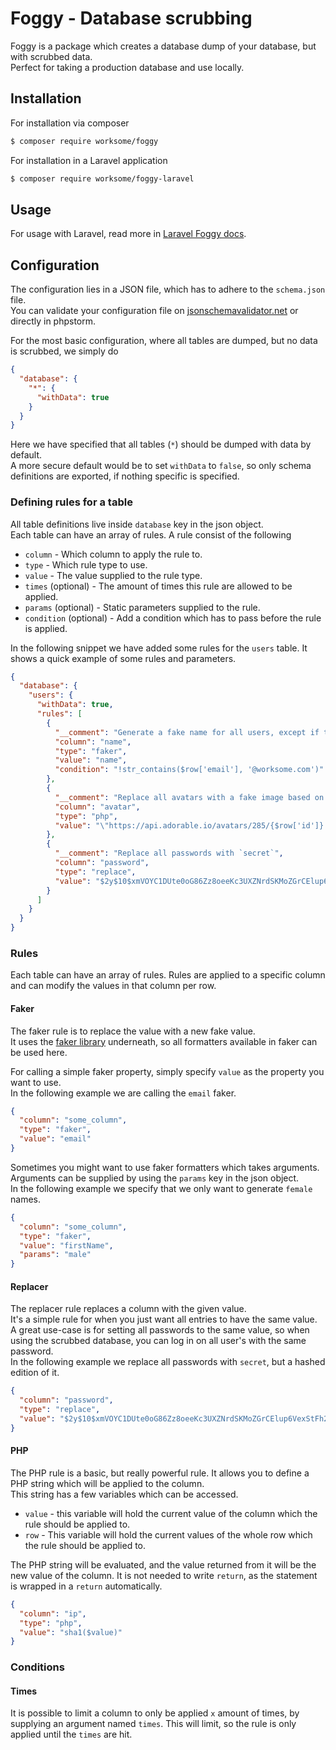 # Foggy - Database scrubbing
Foggy is a package which creates a database dump of your database, but with scrubbed data.  
Perfect for taking a production database and use locally.

## Installation
For installation via composer
````bash
$ composer require worksome/foggy
````

For installation in a Laravel application
```bash
$ composer require worksome/foggy-laravel
```

## Usage
For usage with Laravel, read more in [Laravel Foggy docs](https://github.com/worksome/foggy-laravel#usage).


## Configuration
The configuration lies in a JSON file, which has to adhere to the `schema.json` file.  
You can validate your configuration file on [jsonschemavalidator.net](https://www.jsonschemavalidator.net/) or directly in phpstorm.  

For the most basic configuration, where all tables are dumped, but no data is scrubbed, we simply do
```json
{
  "database": {
    "*": {
      "withData": true
    }
  }
}
```
Here we have specified that all tables (`*`) should be dumped with data by default.  
A more secure default would be to set `withData` to `false`, so only schema definitions are exported, if nothing specific is specified.

### Defining rules for a table
All table definitions live inside `database` key in the json object.  
Each table can have an array of rules. A rule consist of the following
- `column` - Which column to apply the rule to.
- `type` - Which rule type to use.
- `value` - The value supplied to the rule type.
- `times` (optional) - The amount of times this rule are allowed to be applied.
- `params` (optional) - Static parameters supplied to the rule.
- `condition` (optional) - Add a condition which has to pass before the rule is applied.

In the following snippet we have added some rules for the `users` table.
It shows a quick example of some rules and parameters.
```json
{
  "database": {
    "users": {
      "withData": true,
      "rules": [
        {
          "__comment": "Generate a fake name for all users, except if they are our own employees",
          "column": "name",
          "type": "faker",
          "value": "name",
          "condition": "!str_contains($row['email'], '@worksome.com')"
        },
        {
          "__comment": "Replace all avatars with a fake image based on their user id.",
          "column": "avatar",
          "type": "php",
          "value": "\"https://api.adorable.io/avatars/285/{$row['id']}.png\""
        },
        {
          "__comment": "Replace all passwords with `secret`",
          "column": "password",
          "type": "replace",
          "value": "$2y$10$xmVOYC1DUte0oG86Zz8oeeKc3UXZNrdSKMoZGrCElup6VexStFh22"
        }
      ]
    }
  }
}
```

### Rules
Each table can have an array of rules. Rules are applied to a specific column and can modify
the values in that column per row.

#### Faker
The faker rule is to replace the value with a new fake value.  
It uses the [faker library](https://github.com/fzaninotto/Faker) underneath, so all formatters
available in faker can be used here.  

For calling a simple faker property, simply specify `value` as the property you want to use.  
In the following example we are calling the `email` faker.

```json
{
  "column": "some_column",
  "type": "faker",
  "value": "email"
}
```

Sometimes you might want to use faker formatters which takes arguments. Arguments can be
supplied by using the `params` key in the json object.  
In the following example we specify that we only want to generate `female` names.

```json
{
  "column": "some_column",
  "type": "faker",
  "value": "firstName",
  "params": "male"
}
```

#### Replacer
The replacer rule replaces a column with the given value.  
It's a simple rule for when you just want all entries to have the same value. A great use-case is for
setting all passwords to the same value, so when using the scrubbed database, you can log in on all user's
with the same password.  
In the following example we replace all passwords with `secret`, but a hashed edition of it.

```json
{
  "column": "password",
  "type": "replace",
  "value": "$2y$10$xmVOYC1DUte0oG86Zz8oeeKc3UXZNrdSKMoZGrCElup6VexStFh22"
}
```

#### PHP
The PHP rule is a basic, but really powerful rule. It allows you to define a PHP string which will be applied
to the column.  
This string has a few variables which can be accessed.
- `value` - this variable will hold the current value of the column which the rule should be applied to.
- `row` - This variable will hold the current values of the whole row which the rule should be applied to.

The PHP string will be evaluated, and the value returned from it will be the new value of the column. It is
not needed to write `return`, as the statement is wrapped in a `return` automatically.

```json
{
  "column": "ip",
  "type": "php",
  "value": "sha1($value)"
}
```

### Conditions

#### Times
It is possible to limit a column to only be applied `x` amount of times, by supplying an argument named
`times`. This will limit, so the rule is only applied until the `times` are hit.